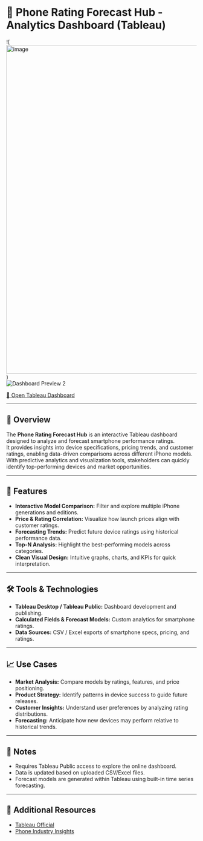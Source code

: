# 📱 Phone Rating Forecast Hub - Analytics Dashboard (Tableau)

![<img width="1317" height="869" alt="image" src="https://github.com/user-attachments/assets/4b54a8f1-9523-42ab-be89-a8269fc7b0de" />)  
![Dashboard Preview 2](<img width="1475" height="861" alt="image" src="https://github.com/user-attachments/assets/3d5e87dd-aa27-4207-8e75-aba06735056f" />)  

[🔗 Open Tableau Dashboard](https://public.tableau.com/app/profile/sahar.yacoov/viz/phone_17580288141060/Dashboard1)

---

## 🧠 Overview
The **Phone Rating Forecast Hub** is an interactive Tableau dashboard designed to analyze and forecast smartphone performance ratings.  
It provides insights into device specifications, pricing trends, and customer ratings, enabling data-driven comparisons across different iPhone models.  
With predictive analytics and visualization tools, stakeholders can quickly identify top-performing devices and market opportunities.

---

## 🔧 Features
- **Interactive Model Comparison:** Filter and explore multiple iPhone generations and editions.  
- **Price & Rating Correlation:** Visualize how launch prices align with customer ratings.  
- **Forecasting Trends:** Predict future device ratings using historical performance data.  
- **Top-N Analysis:** Highlight the best-performing models across categories.  
- **Clean Visual Design:** Intuitive graphs, charts, and KPIs for quick interpretation.  

---

## 🛠 Tools & Technologies
- **Tableau Desktop / Tableau Public:** Dashboard development and publishing.  
- **Calculated Fields & Forecast Models:** Custom analytics for smartphone ratings.  
- **Data Sources:** CSV / Excel exports of smartphone specs, pricing, and ratings.  

---

## 📈 Use Cases
- **Market Analysis:** Compare models by ratings, features, and price positioning.  
- **Product Strategy:** Identify patterns in device success to guide future releases.  
- **Customer Insights:** Understand user preferences by analyzing rating distributions.  
- **Forecasting:** Anticipate how new devices may perform relative to historical trends.  

---

## 📌 Notes
- Requires Tableau Public access to explore the online dashboard.  
- Data is updated based on uploaded CSV/Excel files.  
- Forecast models are generated within Tableau using built-in time series forecasting.  

---

## 🔗 Additional Resources
- [Tableau Official](https://www.tableau.com/)  
- [Phone Industry Insights](https://www.gsmarena.com/)  

